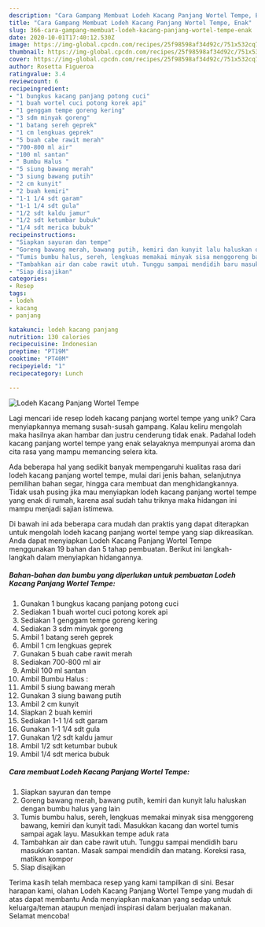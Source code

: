 ```yaml
---
description: "Cara Gampang Membuat Lodeh Kacang Panjang Wortel Tempe, Enak"
title: "Cara Gampang Membuat Lodeh Kacang Panjang Wortel Tempe, Enak"
slug: 366-cara-gampang-membuat-lodeh-kacang-panjang-wortel-tempe-enak
date: 2020-10-01T17:40:12.530Z
image: https://img-global.cpcdn.com/recipes/25f98598af34d92c/751x532cq70/lodeh-kacang-panjang-wortel-tempe-foto-resep-utama.jpg
thumbnail: https://img-global.cpcdn.com/recipes/25f98598af34d92c/751x532cq70/lodeh-kacang-panjang-wortel-tempe-foto-resep-utama.jpg
cover: https://img-global.cpcdn.com/recipes/25f98598af34d92c/751x532cq70/lodeh-kacang-panjang-wortel-tempe-foto-resep-utama.jpg
author: Rosetta Figueroa
ratingvalue: 3.4
reviewcount: 6
recipeingredient:
- "1 bungkus kacang panjang potong cuci"
- "1 buah wortel cuci potong korek api"
- "1 genggam tempe goreng kering"
- "3 sdm minyak goreng"
- "1 batang sereh geprek"
- "1 cm lengkuas geprek"
- "5 buah cabe rawit merah"
- "700-800 ml air"
- "100 ml santan"
- " Bumbu Halus "
- "5 siung bawang merah"
- "3 siung bawang putih"
- "2 cm kunyit"
- "2 buah kemiri"
- "1-1 1/4 sdt garam"
- "1-1 1/4 sdt gula"
- "1/2 sdt kaldu jamur"
- "1/2 sdt ketumbar bubuk"
- "1/4 sdt merica bubuk"
recipeinstructions:
- "Siapkan sayuran dan tempe"
- "Goreng bawang merah, bawang putih, kemiri dan kunyit lalu haluskan dengan bumbu halus yang lain"
- "Tumis bumbu halus, sereh, lengkuas memakai minyak sisa menggoreng bawang, kemiri dan kunyit tadi. Masukkan kacang dan wortel tumis sampai agak layu. Masukkan tempe aduk rata"
- "Tambahkan air dan cabe rawit utuh. Tunggu sampai mendidih baru masukkan santan. Masak sampai mendidih dan matang. Koreksi rasa, matikan kompor"
- "Siap disajikan"
categories:
- Resep
tags:
- lodeh
- kacang
- panjang

katakunci: lodeh kacang panjang 
nutrition: 130 calories
recipecuisine: Indonesian
preptime: "PT19M"
cooktime: "PT40M"
recipeyield: "1"
recipecategory: Lunch

---
```



![Lodeh Kacang Panjang Wortel Tempe](https://img-global.cpcdn.com/recipes/25f98598af34d92c/751x532cq70/lodeh-kacang-panjang-wortel-tempe-foto-resep-utama.jpg)

Lagi mencari ide resep lodeh kacang panjang wortel tempe yang unik? Cara menyiapkannya memang susah-susah gampang. Kalau keliru mengolah maka hasilnya akan hambar dan justru cenderung tidak enak. Padahal lodeh kacang panjang wortel tempe yang enak selayaknya mempunyai aroma dan cita rasa yang mampu memancing selera kita.

Ada beberapa hal yang sedikit banyak mempengaruhi kualitas rasa dari lodeh kacang panjang wortel tempe, mulai dari jenis bahan, selanjutnya pemilihan bahan segar, hingga cara membuat dan menghidangkannya. Tidak usah pusing jika mau menyiapkan lodeh kacang panjang wortel tempe yang enak di rumah, karena asal sudah tahu triknya maka hidangan ini mampu menjadi sajian istimewa.




Di bawah ini ada beberapa cara mudah dan praktis yang dapat diterapkan untuk mengolah lodeh kacang panjang wortel tempe yang siap dikreasikan. Anda dapat menyiapkan Lodeh Kacang Panjang Wortel Tempe menggunakan 19 bahan dan 5 tahap pembuatan. Berikut ini langkah-langkah dalam menyiapkan hidangannya.

<!--inarticleads1-->

##### Bahan-bahan dan bumbu yang diperlukan untuk pembuatan Lodeh Kacang Panjang Wortel Tempe:

1. Gunakan 1 bungkus kacang panjang potong cuci
1. Sediakan 1 buah wortel cuci potong korek api
1. Sediakan 1 genggam tempe goreng kering
1. Sediakan 3 sdm minyak goreng
1. Ambil 1 batang sereh geprek
1. Ambil 1 cm lengkuas geprek
1. Gunakan 5 buah cabe rawit merah
1. Sediakan 700-800 ml air
1. Ambil 100 ml santan
1. Ambil  Bumbu Halus :
1. Ambil 5 siung bawang merah
1. Gunakan 3 siung bawang putih
1. Ambil 2 cm kunyit
1. Siapkan 2 buah kemiri
1. Sediakan 1-1 1/4 sdt garam
1. Gunakan 1-1 1/4 sdt gula
1. Gunakan 1/2 sdt kaldu jamur
1. Ambil 1/2 sdt ketumbar bubuk
1. Ambil 1/4 sdt merica bubuk




<!--inarticleads2-->

##### Cara membuat Lodeh Kacang Panjang Wortel Tempe:

1. Siapkan sayuran dan tempe
1. Goreng bawang merah, bawang putih, kemiri dan kunyit lalu haluskan dengan bumbu halus yang lain
1. Tumis bumbu halus, sereh, lengkuas memakai minyak sisa menggoreng bawang, kemiri dan kunyit tadi. Masukkan kacang dan wortel tumis sampai agak layu. Masukkan tempe aduk rata
1. Tambahkan air dan cabe rawit utuh. Tunggu sampai mendidih baru masukkan santan. Masak sampai mendidih dan matang. Koreksi rasa, matikan kompor
1. Siap disajikan




Terima kasih telah membaca resep yang kami tampilkan di sini. Besar harapan kami, olahan Lodeh Kacang Panjang Wortel Tempe yang mudah di atas dapat membantu Anda menyiapkan makanan yang sedap untuk keluarga/teman ataupun menjadi inspirasi dalam berjualan makanan. Selamat mencoba!
